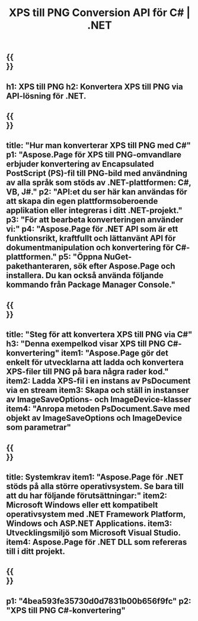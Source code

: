 ﻿---
translation: true
template: /_templates/_conversion-child-net.md
title: XPS till PNG Conversion API för C# | .NET
url: /net/conversion/xps-to-png/
description: Exempelkod för konvertering av XPS till PNG C#. Använd API-exempelkod för batch-XPS-filer till PNG-konvertering inom VB.NET, Asp.NET eller någon .NET-baserad applikation.
informat: XPS
outformat: PNG
otherformats: XPS EPS
---

{{<section banner>}}
---
h1: XPS till PNG
h2: Konvertera XPS till PNG via API-lösning för .NET.
---

{{<section overview>}}
---
title: "Hur man konverterar XPS till PNG med C#"
p1: "Aspose.Page för XPS till PNG-omvandlare erbjuder konvertering av Encapsulated PostScript (PS)-fil till PNG-bild med användning av alla språk som stöds av .NET-plattformen: C#, VB, J#."
p2: "API:et du ser här kan användas för att skapa din egen plattformsoberoende applikation eller integreras i ditt .NET-projekt."
p3: "För att bearbeta konverteringen använder vi:"
p4: "Aspose.Page för .NET API som är ett funktionsrikt, kraftfullt och lättanvänt API för dokumentmanipulation och konvertering för C#-plattformen."
p5: "Öppna NuGet-pakethanteraren, sök efter Aspose.Page och installera. Du kan också använda följande kommando från Package Manager Console."
---

{{<section feature1>}}
---
title: "Steg för att konvertera XPS till PNG via C#"
h3: "Denna exempelkod visar XPS till PNG C#-konvertering"
item1: "Aspose.Page gör det enkelt för utvecklarna att ladda och konvertera XPS-filer till PNG på bara några rader kod."
item2: Ladda XPS-fil i en instans av PsDocument via en stream
item3: Skapa och ställ in instanser av ImageSaveOptions- och ImageDevice-klasser
item4: "Anropa metoden PsDocument.Save med objekt av ImageSaveOptions och ImageDevice som parametrar"
---

{{<section feature2>}}
---
title: Systemkrav
item1: "Aspose.Page för .NET stöds på alla större operativsystem. Se bara till att du har följande förutsättningar:"
item2: Microsoft Windows eller ett kompatibelt operativsystem med .NET Framework Platform, Windows och ASP.NET Applications.
item3: Utvecklingsmiljö som Microsoft Visual Studio.
item4: Aspose.Page för .NET DLL som refereras till i ditt projekt.
---

{{<section gist>}}
---
p1: "4bea593fe35730d0d7831b00b656f9fc"
p2: "XPS till PNG C#-konvertering"
---
